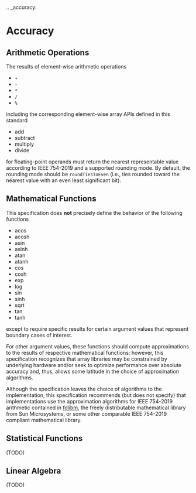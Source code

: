 .. _accuracy:

# Accuracy

## Arithmetic Operations

The results of element-wise arithmetic operations

-   `+`
-   `-`
-   `*`
-   `/`
-   `%`

including the corresponding element-wise array APIs defined in this standard

-   add
-   subtract
-   multiply
-   divide

for floating-point operands must return the nearest representable value according to IEEE 754-2019 and a supported rounding mode. By default, the rounding mode should be `roundTiesToEven` (i.e., ties rounded toward the nearest value with an even least significant bit).

## Mathematical Functions

This specification does **not** precisely define the behavior of the following functions

-   acos
-   acosh
-   asin
-   asinh
-   atan
-   atanh
-   cos
-   cosh
-   exp
-   log
-   sin
-   sinh
-   sqrt
-   tan
-   tanh
   
except to require specific results for certain argument values that represent boundary cases of interest.

For other argument values, these functions should compute approximations to the results of respective mathematical functions; however, this specification recognizes that array libraries may be constrained by underlying hardware and/or seek to optimize performance over absolute accuracy and, thus, allows some latitude in the choice of approximation algorithms.

Although the specification leaves the choice of algorithms to the implementation, this specification recommends (but does not specify) that implementations use the approximation algorithms for IEEE 754-2019 arithmetic contained in [fdlibm](http://www.netlib.org/fdlibm), the freely distributable mathematical library from Sun Microsystems, or some other comparable IEEE 754-2019 compliant mathematical library.

## Statistical Functions

(TODO)

## Linear Algebra

(TODO)